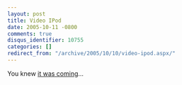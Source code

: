 ```yaml
---
layout: post
title: Video IPod
date: 2005-10-11 -0800
comments: true
disqus_identifier: 10755
categories: []
redirect_from: "/archive/2005/10/10/video-ipod.aspx/"
---
```


You knew [it was coming](http://www.apple.com/ipod/ipod.html)...

